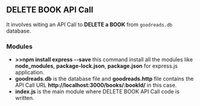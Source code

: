 ## DELETE BOOK API Call

It involves witing an API Call to **DELETE a BOOK** from `goodreads.db` database.

### Modules
- **>>npm install express --save** this command install all the modules like **node_modules**, **package-lock.json**, **package.json** for express.js application.
- **goodreads.db** is the database file and **goodreads.http** file contains the API Call URL **http://localhost:3000/books/:bookId/** in this case.
- **index.js** is the main module where DELETE BOOK API Call code is written.